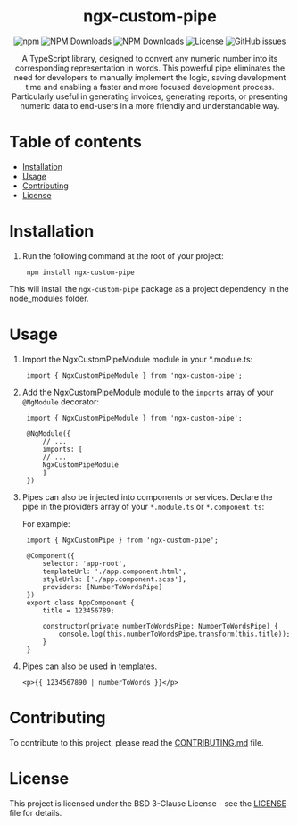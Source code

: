 <div align="center">

<h1>ngx-custom-pipe</h1>

![npm](https://img.shields.io/npm/v/ngx-custom-pipe)
![NPM Downloads](https://img.shields.io/npm/dw/ngx-custom-pipe)
![NPM Downloads](https://img.shields.io/npm/dt/ngx-custom-pipe)
![License](https://img.shields.io/npm/l/ngx-custom-pipe)
![GitHub issues](https://img.shields.io/github/issues/hamdaanaliquatil/ngx-custom-pipe)

A TypeScript library, designed to convert any numeric number into its corresponding representation in words. This powerful pipe eliminates the need for developers to manually implement the logic, saving development time and enabling a faster and more focused development process. Particularly useful in generating invoices, generating reports, or presenting numeric data to end-users in a more friendly and understandable way.

</div>


# Table of contents

- [Installation](#installation)
- [Usage](#usage)
- [Contributing](#contributing)
- [License](#license)

# Installation

1. Run the following command at the root of your project:

        npm install ngx-custom-pipe

This will install the `ngx-custom-pipe` package as a project dependency in the node_modules folder.

# Usage

1. Import the NgxCustomPipeModule module in your *.module.ts:

        import { NgxCustomPipeModule } from 'ngx-custom-pipe';

2. Add the NgxCustomPipeModule module to the `imports` array of your `@NgModule` decorator:

        
        import { NgxCustomPipeModule } from 'ngx-custom-pipe';

        @NgModule({
            // ...
            imports: [
            // ...
            NgxCustomPipeModule
            ]
        })
        

3. Pipes can also be injected into components or services. Declare the pipe in the providers array of your `*.module.ts` or `*.component.ts`:

    For example:

        import { NgxCustomPipe } from 'ngx-custom-pipe';

        @Component({
            selector: 'app-root',
            templateUrl: './app.component.html',
            styleUrls: ['./app.component.scss'],
            providers: [NumberToWordsPipe]
        })
        export class AppComponent {
            title = 123456789;
            
            constructor(private numberToWordsPipe: NumberToWordsPipe) {
                console.log(this.numberToWordsPipe.transform(this.title));
            }
        }
        

4. Pipes can also be used in templates.

    ```
    <p>{{ 1234567890 | numberToWords }}</p>
    ```

# Contributing

To contribute to this project, please read the [CONTRIBUTING.md](CONTRIBUTING.md) file.

# License

This project is licensed under the BSD 3-Clause License - see the [LICENSE](LICENSE.md) file for details.